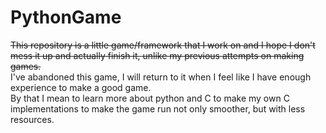 # PythonGame
~~This repository is a little game/framework that I work on and I hope I don't mess it up and actually finish it, unlike my previous attempts on making games.~~\
I've abandoned this game, I will return to it when I feel like I have enough experience to make a good game.\
By that I mean to learn more about python and C to make my own C implementations to make the game run not only smoother, but with less resources.
